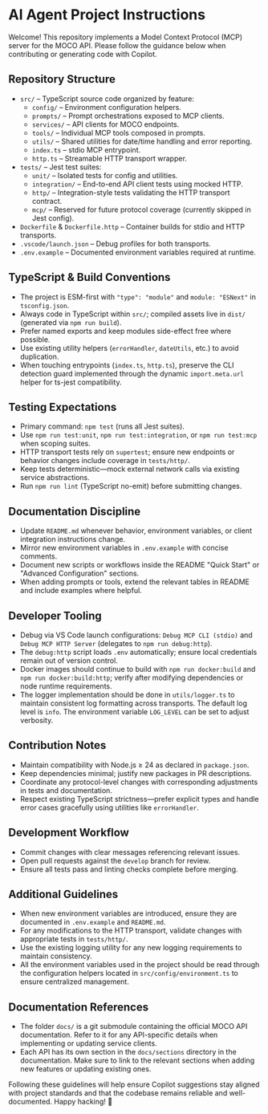 # AI Agent Project Instructions

Welcome! This repository implements a Model Context Protocol (MCP) server for the MOCO API. Please follow the guidance below when contributing or generating code with Copilot.

## Repository Structure

- `src/` – TypeScript source code organized by feature:
  - `config/` – Environment configuration helpers.
  - `prompts/` – Prompt orchestrations exposed to MCP clients.
  - `services/` – API clients for MOCO endpoints.
  - `tools/` – Individual MCP tools composed in prompts.
  - `utils/` – Shared utilities for date/time handling and error reporting.
  - `index.ts` – stdio MCP entrypoint.
  - `http.ts` – Streamable HTTP transport wrapper.
- `tests/` – Jest test suites:
  - `unit/` – Isolated tests for config and utilities.
  - `integration/` – End-to-end API client tests using mocked HTTP.
  - `http/` – Integration-style tests validating the HTTP transport contract.
  - `mcp/` – Reserved for future protocol coverage (currently skipped in Jest config).
- `Dockerfile` & `Dockerfile.http` – Container builds for stdio and HTTP transports.
- `.vscode/launch.json` – Debug profiles for both transports.
- `.env.example` – Documented environment variables required at runtime.

## TypeScript & Build Conventions

- The project is ESM-first with `"type": "module"` and `module: "ESNext"` in `tsconfig.json`.
- Always code in TypeScript within `src/`; compiled assets live in `dist/` (generated via `npm run build`).
- Prefer named exports and keep modules side-effect free where possible.
- Use existing utility helpers (`errorHandler`, `dateUtils`, etc.) to avoid duplication.
- When touching entrypoints (`index.ts`, `http.ts`), preserve the CLI detection guard implemented through the dynamic `import.meta.url` helper for ts-jest compatibility.

## Testing Expectations

- Primary command: `npm test` (runs all Jest suites).
- Use `npm run test:unit`, `npm run test:integration`, or `npm run test:mcp` when scoping suites.
- HTTP transport tests rely on `supertest`; ensure new endpoints or behavior changes include coverage in `tests/http/`.
- Keep tests deterministic—mock external network calls via existing service abstractions.
- Run `npm run lint` (TypeScript no-emit) before submitting changes.

## Documentation Discipline

- Update `README.md` whenever behavior, environment variables, or client integration instructions change.
- Mirror new environment variables in `.env.example` with concise comments.
- Document new scripts or workflows inside the README "Quick Start" or "Advanced Configuration" sections.
- When adding prompts or tools, extend the relevant tables in README and include examples where helpful.

## Developer Tooling

- Debug via VS Code launch configurations: `Debug MCP CLI (stdio)` and `Debug MCP HTTP Server` (delegates to `npm run debug:http`).
- The `debug:http` script loads `.env` automatically; ensure local credentials remain out of version control.
- Docker images should continue to build with `npm run docker:build` and `npm run docker:build:http`; verify after modifying dependencies or node runtime requirements.
- The logger implementation should be done in `utils/logger.ts` to maintain consistent log formatting across transports. The default log level is `info`. The environment variable `LOG_LEVEL` can be set to adjust verbosity.

## Contribution Notes

- Maintain compatibility with Node.js ≥ 24 as declared in `package.json`.
- Keep dependencies minimal; justify new packages in PR descriptions.
- Coordinate any protocol-level changes with corresponding adjustments in tests and documentation.
- Respect existing TypeScript strictness—prefer explicit types and handle error cases gracefully using utilities like `errorHandler`.

## Development Workflow

- Commit changes with clear messages referencing relevant issues.
- Open pull requests against the `develop` branch for review.
- Ensure all tests pass and linting checks complete before merging.

## Additional Guidelines

- When new environment variables are introduced, ensure they are documented in `.env.example` and `README.md`.
- For any modifications to the HTTP transport, validate changes with appropriate tests in `tests/http/`.
- Use the existing logging utility for any new logging requirements to maintain consistency.
- All the environment variables used in the project should be read through the configuration helpers located in `src/config/environment.ts` to ensure centralized management.

## Documentation References

- The folder `docs/` is a git submodule containing the official MOCO API documentation. Refer to it for any API-specific details when implementing or updating service clients.
- Each API has its own section in the `docs/sections` directory in the documentation. Make sure to link to the relevant sections when adding new features or updating existing ones.

Following these guidelines will help ensure Copilot suggestions stay aligned with project standards and that the codebase remains reliable and well-documented. Happy hacking! 🚀

